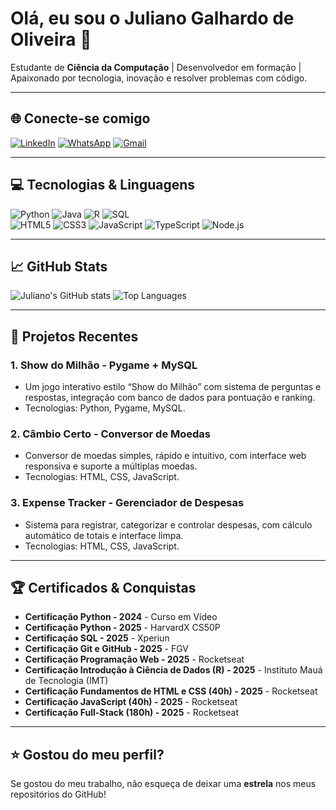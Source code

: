 # Olá, eu sou o Juliano Galhardo de Oliveira 👋

Estudante de **Ciência da Computação** | Desenvolvedor em formação | Apaixonado por tecnologia, inovação e resolver problemas com código.  

---

## 🌐 Conecte-se comigo
[![LinkedIn](https://img.shields.io/badge/LinkedIn-0077B5?style=for-the-badge&logo=linkedin&logoColor=white)](https://www.linkedin.com/in/juliano-galhardo-de-oliveira-5b05a035a/)
[![WhatsApp](https://img.shields.io/badge/WhatsApp-25D366?style=for-the-badge&logo=whatsapp&logoColor=white)](https://wa.me/5511994161012)
[![Gmail](https://img.shields.io/badge/Gmail-D14836?style=for-the-badge&logo=gmail&logoColor=white)](mailto:jgalhardodev@gmail.com)

---

## 💻 Tecnologias & Linguagens
![Python](https://img.shields.io/badge/Python-3776AB?style=for-the-badge&logo=python&logoColor=white)
![Java](https://img.shields.io/badge/Java-007396?style=for-the-badge&logo=java&logoColor=white)
![R](https://img.shields.io/badge/R-276DC3?style=for-the-badge&logo=r&logoColor=white)
![SQL](https://img.shields.io/badge/SQL-4479A1?style=for-the-badge&logo=sqlite&logoColor=white)  
![HTML5](https://img.shields.io/badge/HTML5-E34F26?style=for-the-badge&logo=html5&logoColor=white)
![CSS3](https://img.shields.io/badge/CSS3-1572B6?style=for-the-badge&logo=css3&logoColor=white)
![JavaScript](https://img.shields.io/badge/JavaScript-F7DF1E?style=for-the-badge&logo=javascript&logoColor=black)
![TypeScript](https://img.shields.io/badge/TypeScript-3178C6?style=for-the-badge&logo=typescript&logoColor=white)
![Node.js](https://img.shields.io/badge/Node.js-339933?style=for-the-badge&logo=node.js&logoColor=white)

---

## 📈 GitHub Stats
![Juliano's GitHub stats](https://github-readme-stats.vercel.app/api?username=jgalhardo&show_icons=true&hide=issues&count_private=true&theme=radical)
![Top Languages](https://github-readme-stats.vercel.app/api/top-langs/?username=jgalhardo&layout=compact&theme=radical)

---

## 🚀 Projetos Recentes

### 1. **Show do Milhão - Pygame + MySQL**
- Um jogo interativo estilo “Show do Milhão” com sistema de perguntas e respostas, integração com banco de dados para pontuação e ranking.
- Tecnologias: Python, Pygame, MySQL.

### 2. **Câmbio Certo - Conversor de Moedas**
- Conversor de moedas simples, rápido e intuitivo, com interface web responsiva e suporte a múltiplas moedas.
- Tecnologias: HTML, CSS, JavaScript.

### 3. **Expense Tracker - Gerenciador de Despesas**
- Sistema para registrar, categorizar e controlar despesas, com cálculo automático de totais e interface limpa.
- Tecnologias: HTML, CSS, JavaScript.

---

## 🏆 Certificados & Conquistas
- **Certificação Python - 2024** - Curso em Vídeo  
- **Certificação Python - 2025** - HarvardX CS50P  
- **Certificação SQL - 2025** - Xperiun  
- **Certificação Git e GitHub - 2025** - FGV  
- **Certificação Programação Web - 2025** - Rocketseat  
- **Certificação Introdução à Ciência de Dados (R) - 2025** - Instituto Mauá de Tecnologia (IMT)  
- **Certificação Fundamentos de HTML e CSS (40h) - 2025** - Rocketseat  
- **Certificação JavaScript (40h) - 2025** - Rocketseat  
- **Certificação Full-Stack (180h) - 2025** - Rocketseat  

---

## ⭐ Gostou do meu perfil?
Se gostou do meu trabalho, não esqueça de deixar uma **estrela** nos meus repositórios do GitHub!  
